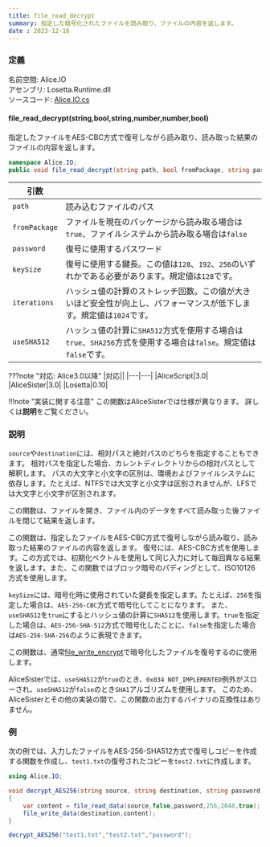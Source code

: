 ```yaml
---
title: file_read_decrypt
summary: 指定した暗号化されたファイルを読み取り、ファイルの内容を返します。
date : 2023-12-16
---
```


### 定義
名前空間: Alice.IO<br/>
アセンブリ: Losetta.Runtime.dll<br/>
ソースコード: [Alice.IO.cs](https://github.com/WSOFT-Project/Losetta/blob/master/Losetta.Runtime/Alice.IO.cs)

#### file_read_decrypt(string,bool,string,number,number,bool)

指定したファイルをAES-CBC方式で復号しながら読み取り、読み取った結果のファイルの内容を返します。

```cs title="AliceScript"
namespace Alice.IO;
public void file_read_decrypt(string path, bool fromPackage, string password, number keySize = 128, number iterations = 1024, bool useSHA512 = false);
```

|引数| |
|-|-|
|`path`|読み込むファイルのパス|
|`fromPackage`|ファイルを現在のパッケージから読み取る場合は`true`、ファイルシステムから読み取る場合は`false`|
|`password`|復号に使用するパスワード|
|`keySize`|復号に使用する鍵長。この値は`128`、`192`、`256`のいずれかである必要があります。規定値は`128`です。|
|`iterations`|ハッシュ値の計算のストレッチ回数。この値が大きいほど安全性が向上し、パフォーマンスが低下します。規定値は`1024`です。|
|`useSHA512`|ハッシュ値の計算に`SHA512`方式を使用する場合は`true`、`SHA256`方式を使用する場合は`false`。規定値は`false`です。|

???note "対応: Alice3.0以降"
    |対応||
    |---|---|
    |AliceScript|3.0|
    |AliceSister|3.0|
    |Losetta|0.10|

!!!note "実装に関する注意"
    この関数はAliceSisterでは仕様が異なります。
    詳しくは**説明**をご覧ください。

### 説明

`source`や`destination`には、相対パスと絶対パスのどちらを指定することもできます。
相対パスを指定した場合、カレントディレクトリからの相対パスとして解釈します。
パスの大文字と小文字の区別は、環境およびファイルシステムに依存します。たとえば、NTFSでは大文字と小文字は区別されませんが、LFSでは大文字と小文字が区別されます。

この関数は、ファイルを開き、ファイル内のデータをすべて読み取った後ファイルを閉じて結果を返します。

この関数は、指定したファイルをAES-CBC方式で復号しながら読み取り、読み取った結果のファイルの内容を返します。
復号には、AES-CBC方式を使用します。この方式では、初期化ベクトルを使用して同じ入力に対して毎回異なる結果を返します。また、この関数ではブロック暗号のパディングとして、ISO10126方式を使用します。

`keySize`には、暗号化時に使用されていた鍵長を指定します。たとえば、`256`を指定した場合は、`AES-256-CBC`方式で暗号化してことになります。
また、`useSHA512`を`true`にするとハッシュ値の計算に`SHA512`を使用します。`true`を指定した場合は、`AES-256-SHA-512`方式で暗号化したことに、`false`を指定した場合は`AES-256-SHA-256`のように表現できます。

この関数は、通常[file_write_encrypt](./file_write_encrypt.md)で暗号化したファイルを復号するのに使用します。

AliceSisterでは、`useSHA512`が`true`のとき、`0x034 NOT_IMPLEMENTED`例外がスローされ、`useSHA512`が`false`のとき`SHA1`アルゴリズムを使用します。
このため、AliceSisterとその他の実装の間で、この関数の出力するバイナリの互換性はありません。
### 例
次の例では、入力したファイルをAES-256-SHA512方式で復号しコピーを作成する関数を作成し、`test1.txt`の復号されたコピーを`test2.txt`に作成します。

```cs title="AliceScript"
using Alice.IO;

void decrypt_AES256(string source, string destination, string password)
{
    var content = file_read_data(source,false,password,256,2048,true);
    file_write_data(destination,content);
}

decrypt_AES256("test1.txt","test2.txt","password");
```
